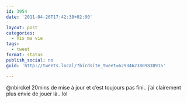 ```yaml
---
id: 3954
date: '2011-04-26T17:42:38+02:00'

layout: post
categories:
  - Vis ma vie
tags:
  - tweet
format: status
publish_social: no
guid: 'http://tweets.local/?birdsite_tweet=62934623809830915'

---
```


@nbirckel 20mins de mise à jour et c’est toujours pas fini.. j’ai clairement plus envie de jouer là.. lol